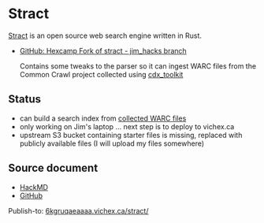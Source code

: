 # Stract

[Stract](https://stract.com/) is an open source web search engine written in Rust.

* [GitHub: Hexcamp Fork of stract - jim_hacks branch](https://github.com/hexcamp/stract/tree/jim_hacks)

  Contains some tweaks to the parser so it can ingest WARC files from the Common Crawl project collected using [cdx_toolkit](https://github.com/cocrawler/cdx_toolkit/)
  
## Status

* can build a search index from [collected WARC files](https://6kgruqaeaaaa.vichex.ca/community-associations/)
* only working on Jim's laptop ... next step is to deploy to vichex.ca
* upstream S3 bucket containing starter files is missing, replaced with publicly available files (I will upload my files somewhere)

## Source document

* [HackMD](https://hackmd.io/wp9wb0dlSUu_1wV64zEKYQ)
* [GitHub](https://github.com/hexcamp/hackmd-notes/blob/main/vichex-search-experiment/stract.md)

Publish-to: [6kgruqaeaaaa.vichex.ca/stract/](https://6kgruqaeaaaa.vichex.ca/stract/)
